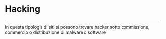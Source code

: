 # Hacking
---
In questa tipologia di siti si possono trovare hacker sotto commissione, commercio o distribuzione di malware o software 